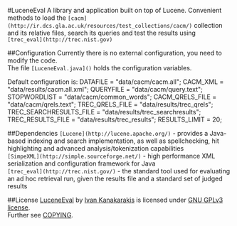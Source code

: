 #LuceneEval
A library and application built on top of Lucene. Convenient methods to load the `[cacm](http://ir.dcs.gla.ac.uk/resources/test_collections/cacm/)` collection and its relative files, search its queries and test the results using `[trec_eval](http://trec.nist.gov)`

##Configuration
Currently there is no external configuration, you need to modify the code.<br/>
The file `[LuceneEval.java]()` holds the configuration variables. 

  Default configuration is: 
    DATAFILE = "data/cacm/cacm.all";
    CACM_XML = "data/results/cacm.all.xml";
    QUERYFILE = "data/cacm/query.text";
    STOPWORDLIST = "data/cacm/common_words";
    CACM_QRELS_FILE = "data/cacm/qrels.text";
    TREC_QRELS_FILE = "data/results/trec_qrels";
    TREC_SEARCHRESULTS_FILE = "data/results/trec_searchresults";
    TREC_RESULTS_FILE = "data/results/trec_results";
    RESULTS_LIMIT = 20; 

##Dependencies
`[Lucene](http://lucene.apache.org/)` - provides a Java-based indexing and search implementation, as well as spellchecking, hit highlighting and advanced analysis/tokenization capabilities <br/>
`[SimpeXML](http://simple.sourceforge.net/)` - high performance XML serialization and configuration framework for Java <br/>
`[trec_eval](http://trec.nist.gov/)` - the standard tool used for evaluating an ad hoc retrieval run, given the results file and a standard set of judged results

##License
<a href="https://github.com/c00kiemon5ter/">LuceneEval</a> by <a href="http://c00kiemon5ter.ath.cx">Ivan Kanakarakis</a> is licensed under <a rel="license" href="http://www.gnu.org/licenses/gpl.txt">GNU GPLv3 license</a>.<br/>Further see [COPYING]().
